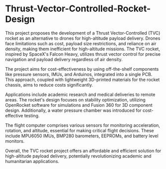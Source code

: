 # Thrust-Vector-Controlled-Rocket-Design

This project proposes the development of a Thrust Vector-Controlled (TVC) rocket as an alternative to drones for high-altitude payload delivery. Drones face limitations such as
cost, payload size restrictions, and reliance on air density, making them inefficient for high-altitude missions. The TVC rocket, inspired by SpaceX's Falcon Heavy, utilizes 
thrust vector control for precise navigation and payload delivery regardless of air density.

The project aims for cost-effectiveness by using off-the-shelf components like pressure sensors, IMUs, and Arduinos, integrated into a single PCB. This approach, coupled with
lightweight 3D-printed materials for the rocket chassis, aims to reduce costs significantly.

Applications include academic research and medical deliveries to remote areas. The rocket's design focuses on stability optimization, utilizing OpenRocket software for
simulations and Fusion 360 for 3D component design. Additionally, a water pressure chamber was introduced for cost-effective testing.

The flight computer comprises various sensors for monitoring acceleration, rotation, and altitude, essential for making critical flight decisions. These include MPU6050 IMUs, 
BMP280 barometers, EEPROMs, and battery level monitors.

Overall, the TVC rocket project offers an affordable and efficient solution for high-altitude payload delivery, potentially revolutionizing academic and humanitarian applications.

